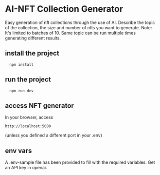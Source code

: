 # AI-NFT Collection Generator 

Easy generation of nft collections through the use of AI. Describe the topic of the collection, the size and number of nfts you want to generate. Note: It's limited to batches of 10. Same topic can be run multiple times generating different results.

## install the project

```
  npm install

```

## run the project

```
  npm run dev
```


## access NFT generator

In your browser, access 

```
http://localhost:5000
```
(unless you defined a different port in your .env)

## env vars

A .env-sample file has been provided to fill with the required variables. Get an API key in openai.
